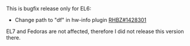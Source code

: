This is bugfix release only for EL6:

* Change path to "df" in hw-info plugin [RHBZ#1428301](https://bugzilla.redhat.com/show_bug.cgi?id=1428301)

EL7 and Fedoras are not affected, therefore I did not release this version there.
